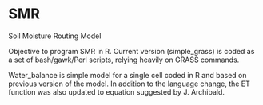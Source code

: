 SMR
===

Soil Moisture Routing Model

Objective to program SMR in R.  Current version (simple_grass) is coded as a set of bash/gawk/Perl scripts, relying heavily on GRASS commands.

Water_balance is simple model for a single cell coded in R and based on previous version of the model. In addition to the language change, the ET function was also updated to equation suggested by J. Archibald.
